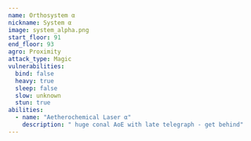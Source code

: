 ```yaml
---
name: Orthosystem α
nickname: System α
image: system_alpha.png
start_floor: 91
end_floor: 93
agro: Proximity
attack_type: Magic
vulnerabilities:
  bind: false
  heavy: true
  sleep: false
  slow: unknown
  stun: true
abilities:
  - name: "Aetherochemical Laser α"
    description: " huge conal AoE with late telegraph - get behind"
---
```

